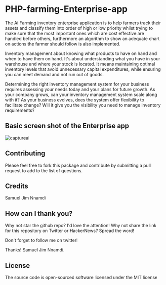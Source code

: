 # PHP-farming-Enterprise-app
The Ai Farming inventory enterprise application is to help farmers track their assets and classify them into order of high or low priority whilst trying to make sure that the most important ones which are cost effective are handled before others, furthermore an algorithm to show an adequate chart on actions the farmer should follow is also implemented.

Inventory management about knowing what products to have on hand and when to have them on hand. It's about understanding what you have in your warehouse and where your stock is located. It means maintaining optimal inventory levels that avoid unnecessary capital expenditures, while ensuring you can meet demand and not run out of goods.

Determining the right inventory management system for your business requires assessing your needs today and your plans for future growth. As your company grows, can your inventory management system scale along with it? As your business evolves, does the system offer flexibility to facilitate change? Will it give you the visibility you need to manage inventory requirements?

## Basic screen shot of the Enterprise app

![captureai](https://user-images.githubusercontent.com/46245794/53302458-8d498e00-385e-11e9-8c0f-08576c0a51cf.PNG)

## Contributing
Please feel free to fork this package and contribute by submitting a pull request to add to the list of questions.

## Credits
Samuel Jim Nnamdi

## How can I thank you?
Why not star the github repo? I'd love the attention! Why not share the link for this repository on Twitter or HackerNews? Spread the word!

Don't forget to follow me on twitter!

Thanks! Samuel Jim Nnamdi.

## License
The source code is open-sourced software licensed under the MIT license
